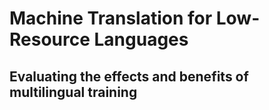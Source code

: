 Machine Translation for Low-Resource Languages
===

Evaluating the effects and benefits of multilingual training
---

